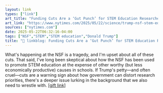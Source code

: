 ```yaml
---
layout: link
types: ["link"]
art_title: "Funding Cuts Are a ‘Gut Punch’ for STEM Education Researchers"
art_link: "https://www.nytimes.com/2025/05/22/science/trump-nsf-stem-education.html"
sources: ["nytimes.com"]
date: 2025-05-22T06:32:16-04:00
tags: ["NSF","STEM","STEM education","Donald Trump"]
title: "🔗 linkblog: Funding Cuts Are a ‘Gut Punch’ for STEM Education Researchers"
---
```

What's happening at the NSF is a tragedy, and I'm upset about all of these cuts. That said, I've long been skeptical about how the NSF has been used to promote STEM education at the expense of other worthy (but less economically productive) causes in schools. If Trump's petty—and often cruel—cuts are a warning sign about how government can distort research priorities, there's a deeper issue lurking in the background that we also need to wrestle with. [[gift link]](https://www.nytimes.com/2025/05/22/science/trump-nsf-stem-education.html?unlocked_article_code=1.JE8.pUXc.KUhDMvslvmXM&smid=url-share)